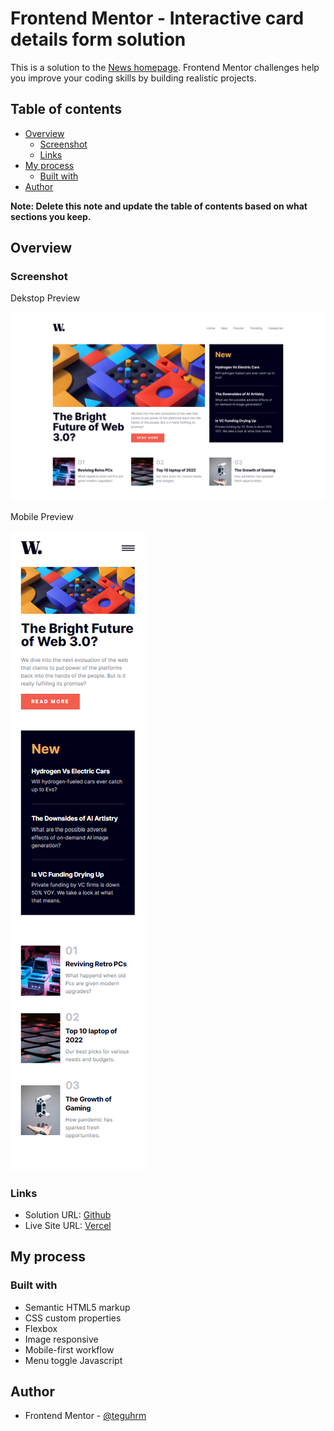 # Frontend Mentor - Interactive card details form solution

This is a solution to the [News homepage](https://www.frontendmentor.io/challenges/news-homepage-H6SWTa1MFl). Frontend Mentor challenges help you improve your coding skills by building realistic projects. 

## Table of contents

- [Overview](#overview)
  - [Screenshot](#screenshot)
  - [Links](#links)
- [My process](#my-process)
  - [Built with](#built-with)
- [Author](#author)

**Note: Delete this note and update the table of contents based on what sections you keep.**

## Overview

### Screenshot

  <p>Dekstop Preview</p>
  <img src="./screenshoot/dekstop.png"
         alt="Dekstop Preview">

  <p>Mobile Preview</p>
  <img src="./screenshoot/mobile.png"
         alt="Mobile Preview">
  
  

### Links

- Solution URL: [Github](https://github.com/teguhsubiyantoro/newshomepage.git)
- Live Site URL: [Vercel](https://newshomepage-26vp.vercel.app/)

## My process

### Built with

- Semantic HTML5 markup
- CSS custom properties
- Flexbox
- Image responsive
- Mobile-first workflow
- Menu toggle Javascript 
## Author

- Frontend Mentor - [@teguhrm](https://www.frontendmentor.io/profile/teguhrm)


